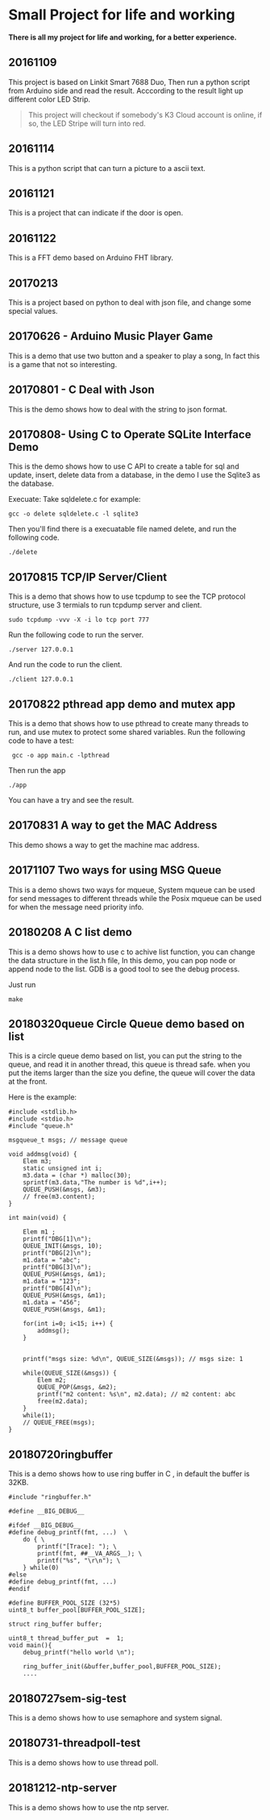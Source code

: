 # Small Project for life and working
**There is all my project for life and working, for a better experience.**

## 20161109
This project is based on Linkit Smart 7688 Duo, Then run a python script from Arduino side and read the result. Acccording to the result light up different color LED Strip. 
> This project will checkout if somebody's K3 Cloud account is online, if so, the LED Stripe will turn into red.

## 20161114

This is a python script that can turn a picture to a ascii text.

## 20161121

This is a project that can indicate if the door is open.

## 20161122

This is a FFT demo based on Arduino FHT library.

## 20170213

This is a project based on python to deal with json file, and change some special values.

## 20170626 - Arduino Music Player Game

This is a demo that use two button and a speaker to play a song, In fact this is a game that not so interesting.

## 20170801 - C Deal with Json

This is the demo shows how to deal with the string to json format.

## 20170808- Using C to Operate SQLite Interface Demo
This is the demo shows how to use C API to create a table for sql and update, insert, delete data from a database, in the demo I use the Sqlite3 as the database.

Execuate:
Take sqldelete.c for example:

```shell
gcc -o delete sqldelete.c -l sqlite3
```
Then you'll find there is a execuatable file named delete, and run the following code.
```shell
./delete
```

## 20170815 TCP/IP Server/Client

This is a demo that shows how to use tcpdump to see the TCP protocol structure, use 3 termials to run tcpdump server and client.

```shell
sudo tcpdump -vvv -X -i lo tcp port 777
```

Run the following code to run the server.

```shell
./server 127.0.0.1
```

And run the code to run the client.

```shell
./client 127.0.0.1
```

## 20170822 pthread app demo and mutex app 

This is a demo that shows how to use pthread to create many threads to run, and use mutex to protect some shared variables.
Run the following code to have a test:

```shell
 gcc -o app main.c -lpthread
```
Then run the app

```shell
./app 
```
You can have a try and see the result.

## 20170831 A way to get the MAC Address

This demo shows a way to get the machine mac address.

## 20171107 Two ways for using MSG Queue

This is a demo shows two ways for mqueue, System mqueue can be used for send messages to different threads while the Posix mqueue can
be used for when the message need priority info. 

## 20180208 A C list demo

This is a demo shows how to use c to achive list function, you can change the data structure in the list.h file,
In this demo, you can pop node or append node to the list. GDB is a good tool to see the debug process.

Just run 
```
make
```
## 20180320queue Circle Queue demo based on list

This is a circle queue demo based on list, you can put the string to the queue, and read it in another thread, this queue is thread safe. when you put the items larger than the size you define, the queue will cover the data at the front.

Here is the example:

```
#include <stdlib.h>
#include <stdio.h>
#include "queue.h"

msgqueue_t msgs; // message queue

void addmsg(void) {
	Elem m3;
	static unsigned int i;
	m3.data = (char *) malloc(30);
	sprintf(m3.data,"The number is %d",i++);
	QUEUE_PUSH(&msgs, &m3);
	// free(m3.content);
}

int main(void) {
    
    Elem m1 ;
	printf("DBG[1]\n");
    QUEUE_INIT(&msgs, 10);
	printf("DBG[2]\n");
    m1.data = "abc";
	printf("DBG[3]\n");
    QUEUE_PUSH(&msgs, &m1);
    m1.data = "123";
	printf("DBG[4]\n");
    QUEUE_PUSH(&msgs, &m1);
    m1.data = "456";
    QUEUE_PUSH(&msgs, &m1);
	
	for(int i=0; i<15; i++) {
		addmsg();
	}
	
	
    printf("msgs size: %d\n", QUEUE_SIZE(&msgs)); // msgs size: 1

	while(QUEUE_SIZE(&msgs)) {
		Elem m2;
		QUEUE_POP(&msgs, &m2);
		printf("m2 content: %s\n", m2.data); // m2 content: abc
		free(m2.data);
	}
	while(1);
    // QUEUE_FREE(msgs);
}

```

## 20180720ringbuffer

This is a demo shows how to use ring buffer in C , in default the buffer is 32KB.

```
#include "ringbuffer.h"

#define __BIG_DEBUG__

#ifdef __BIG_DEBUG__
#define debug_printf(fmt, ...)  \
    do { \
        printf("[Trace]: "); \
        printf(fmt, ##__VA_ARGS__); \
        printf("%s", "\r\n"); \
    } while(0)
#else
#define debug_printf(fmt, ...)
#endif

#define BUFFER_POOL_SIZE (32*5)
uint8_t buffer_pool[BUFFER_POOL_SIZE];

struct ring_buffer buffer;

uint8_t thread_buffer_put  =  1;
void main(){
	debug_printf("hello world \n");
	
	ring_buffer_init(&buffer,buffer_pool,BUFFER_POOL_SIZE);
	....
```

## 20180727sem-sig-test

This is a demo shows how to use semaphore and system signal.

## 20180731-threadpoll-test

This is a demo shows how to use thread poll.

## 20181212-ntp-server

This is a demo shows how to use the ntp server.


